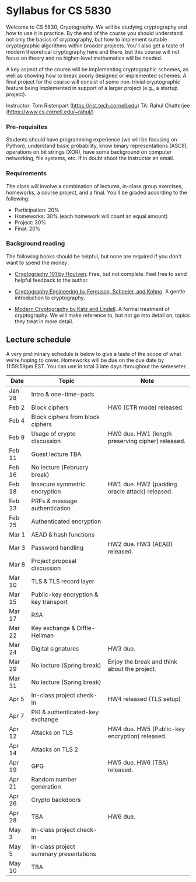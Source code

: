 # Syllabus for CS 5830

Welcome to CS 5830, Cryptography. We will be studying cryptography and how to use it in practice. By the end of  the course you should understand not only the basics of cryptography, but how to implement suitable cryptographic algorithms within broader projects. You'll also get a taste of modern theoretical cryptography here and there, but this course will not focus on theory and no higher-level mathematics will be needed. 

A key aspect of the course will be implementing cryptographic schemes, as well as showing how to break poorly designed or implemented schemes. A final project for the course will consist of some non-trivial cryptographic feature being implemented in support of a larger project (e.g., a startup project). 

Instructor: Tom Ristenpart (https://rist.tech.cornell.edu)
TA: Rahul Chatterjee (https://www.cs.cornell.edu/~rahul/)


### Pre-requisites

Students should have programming experience (we will be focusing on Python),
understand basic probability, know binary representations (ASCII), operations on bit strings (XOR), have some background on computer networking, file systems, etc. If in doubt shoot the instructor an email.



### Requirements

The class will involve a combination of lectures, in-class group exercises,
homeworks,  a course project, and a final. You'll be graded according to the following:

* Participation: 20%
* Homeworks:  30% (each homework will count an equal amount)
* Project:  30% 
* Final:  20% 

### Background reading

The following books should be helpful, but none are required if you don't want to spend the money:

* [Cryptography 101 by Houtven](https://www.crypto101.io/). Free, but not   complete. Feel free to send helpful feedback to the author.

* [Cryptography Engineering by Ferguson, Schneier, and Kohno](https://www.schneier.com/books/cryptography_engineering/). A gentle
  introduction to cryptography.

* [Modern Cryptography by Katz and Lindell](http://www.cs.umd.edu/~jkatz/imc.html). A formal treatment of cryptography.
  We will make reference to, but not go into detail on, topics they treat in
  more detail.


## Lecture schedule

A very preliminary schedule is below to give a taste of the scope of
what we're hoping to cover.  Homeworks will be due on the due date by
11:59:59pm EST. You can use in total 3 late days throughout the semeseter. 



| Date |  Topic  |  Note |
|------|---------|--------|
| Jan 28 | Intro & one-time-pads | |
| Feb 2  | Block ciphers | HW0 (CTR mode) released. |
| Feb 4 |  Block ciphers from block ciphers |  |
| Feb 9 | Usage of crypto discussion | HW0 due. HW1 (length preserving cipher)  released. |
| Feb 11 | Guest lecture TBA | |
| Feb 16 | No lecture  (February break) | |
| Feb 18 | Insecure symmetric encryption |  HW1 due. HW2 (padding oracle attack) released. |
| Feb 23 | PRFs & message authentication |  |
| Feb 25 | Authenticated encryption | |
| Mar 1 | AEAD & hash functions |  |
| Mar 3 | Password handling | HW2 due. HW3 (AEAD) released. |
| Mar 8 | Project proposal discussion  | |
| Mar 10 | TLS & TLS record layer | |
| Mar 15 | Public-key encryption & key transport |  |
| Mar 17 | RSA | |
| Mar 22 | Key exchange & Diffie-Hellman | |
| Mar 24 | Digital signatures |  HW3 due. |
| Mar 29 | No lecture (Spring break) |  Enjoy the break and think about the project. |
| Mar 31 | No lecture (Spring break) | |
| Apr 5 | In-class project check-in | HW4 released (TLS setup) |
| Apr 7 | PKI & authenticated-key exchange | |
| Apr 12 | Attacks on TLS | HW4 due. HW5 (Public-key encryption) released. |
| Apr 14 | Attacks on TLS 2 | |
| Apr 19 | GPG | HW5 due. HW6 (TBA) released. |
| Apr 21 | Random number generation | |
| Apr 26 | Crypto backdoors | |
| Apr 28 | TBA  | HW6 due. |
| May 3 | In-class project check-in | |
| May 5 | In-class project summary presentations | |
| May 10 | TBA  | |

